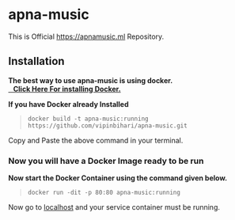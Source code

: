 # apna-music
This is Official https://apnamusic.ml Repository.
<h2>Installation </h2>
  <b>The best way to use apna-music is using docker.</br><a href='https://docs.docker.com/install/'>&nbsp;&nbsp;&nbsp;Click Here For installing Docker.</a> </b></br>
  
<b>If you have Docker already Installed 
<br/></b>
  > ```docker build -t apna-music:running https://github.com/vipinbihari/apna-music.git```
  <p>Copy and Paste the above command in your terminal.</p>
<h3>Now you will have a Docker Image ready to be run</h3>
<b>Now start the Docker Container using the command given below.</b>

> ```docker run -dit -p 80:80 apna-music:running```
<p>Now go to <a href="http://localhost">localhost</a> and your service container must be running.</p>
